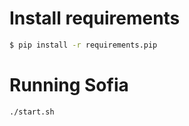 # Install requirements
```bash
$ pip install -r requirements.pip
```

# Running Sofia
```bash
./start.sh
```
